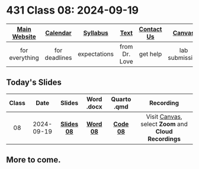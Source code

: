 # 431 Class 08: 2024-09-19

[Main Website](https://thomaselove.github.io/431-2024/) | [Calendar](https://thomaselove.github.io/431-2024/calendar.html) | [Syllabus](https://thomaselove.github.io/431-syllabus-2024/) | [Text](https://thomaselove.github.io/431-book/) | [Contact Us](https://thomaselove.github.io/431-2024/contact.html) | [Canvas](https://canvas.case.edu) | [Data and Code](https://github.com/THOMASELOVE/431-data)
:-----------: | :--------------: | :----------: | :---------: | :-------------: | :-----------: | :------------:
for everything | for deadlines | expectations | from Dr. Love | get help | lab submission | for downloads

## Today's Slides

Class | Date | Slides | Word .docx | Quarto .qmd | Recording
:---: | :--------: | :------: | :------: | :------: | :-------------:
08 | 2024-09-19 | **[Slides 08](https://thomaselove.github.io/431-slides-2024/class08.html)** | **[Word 08](https://thomaselove.github.io/431-slides-2024/class08w.docx)** | **[Code 08](https://github.com/THOMASELOVE/431-slides-2024/blob/main/class08.qmd)** | Visit [Canvas](https://canvas.case.edu/), select **Zoom** and **Cloud Recordings**

## More to come.
